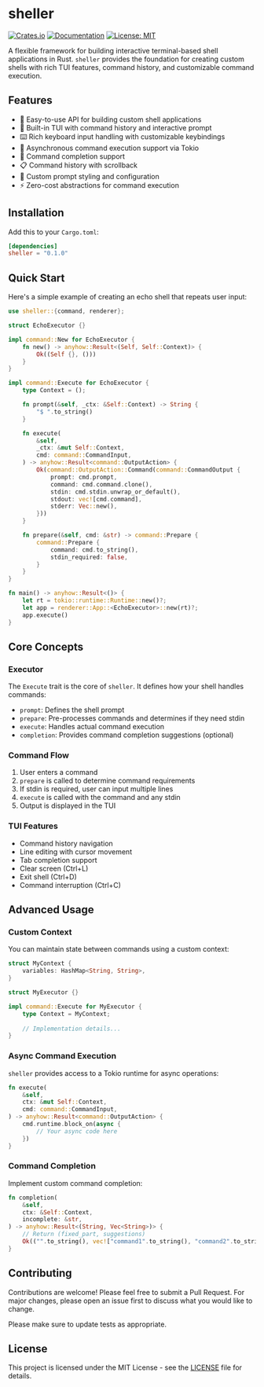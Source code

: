 # sheller

[![Crates.io](https://img.shields.io/crates/v/sheller.svg)](https://crates.io/crates/sheller)
[![Documentation](https://docs.rs/sheller/badge.svg)](https://docs.rs/sheller)
[![License: MIT](https://img.shields.io/badge/License-MIT-yellow.svg)](https://opensource.org/licenses/MIT)

A flexible framework for building interactive terminal-based shell applications in Rust. `sheller` provides the foundation for creating custom shells with rich TUI features, command history, and customizable command execution.

## Features

- 🚀 Easy-to-use API for building custom shell applications
- 🎨 Built-in TUI with command history and interactive prompt
- ⌨️ Rich keyboard input handling with customizable keybindings
- 🔄 Asynchronous command execution support via Tokio
- 📝 Command completion support
- 📋 Command history with scrollback
- 🎯 Custom prompt styling and configuration
- ⚡ Zero-cost abstractions for command execution

## Installation

Add this to your `Cargo.toml`:

```toml
[dependencies]
sheller = "0.1.0"
```

## Quick Start

Here's a simple example of creating an echo shell that repeats user input:

```rust
use sheller::{command, renderer};

struct EchoExecutor {}

impl command::New for EchoExecutor {
    fn new() -> anyhow::Result<(Self, Self::Context)> {
        Ok((Self {}, ()))
    }
}

impl command::Execute for EchoExecutor {
    type Context = ();

    fn prompt(&self, _ctx: &Self::Context) -> String {
        "$ ".to_string()
    }

    fn execute(
        &self,
        _ctx: &mut Self::Context,
        cmd: command::CommandInput,
    ) -> anyhow::Result<command::OutputAction> {
        Ok(command::OutputAction::Command(command::CommandOutput {
            prompt: cmd.prompt,
            command: cmd.command.clone(),
            stdin: cmd.stdin.unwrap_or_default(),
            stdout: vec![cmd.command],
            stderr: Vec::new(),
        }))
    }

    fn prepare(&self, cmd: &str) -> command::Prepare {
        command::Prepare {
            command: cmd.to_string(),
            stdin_required: false,
        }
    }
}

fn main() -> anyhow::Result<()> {
    let rt = tokio::runtime::Runtime::new()?;
    let app = renderer::App::<EchoExecutor>::new(rt)?;
    app.execute()
}
```

## Core Concepts

### Executor

The `Execute` trait is the core of `sheller`. It defines how your shell handles commands:

- `prompt`: Defines the shell prompt
- `prepare`: Pre-processes commands and determines if they need stdin
- `execute`: Handles actual command execution
- `completion`: Provides command completion suggestions (optional)

### Command Flow

1. User enters a command
2. `prepare` is called to determine command requirements
3. If stdin is required, user can input multiple lines
4. `execute` is called with the command and any stdin
5. Output is displayed in the TUI

### TUI Features

- Command history navigation
- Line editing with cursor movement
- Tab completion support
- Clear screen (Ctrl+L)
- Exit shell (Ctrl+D)
- Command interruption (Ctrl+C)

## Advanced Usage

### Custom Context

You can maintain state between commands using a custom context:

```rust
struct MyContext {
    variables: HashMap<String, String>,
}

struct MyExecutor {}

impl command::Execute for MyExecutor {
    type Context = MyContext;
    
    // Implementation details...
}
```

### Async Command Execution

`sheller` provides access to a Tokio runtime for async operations:

```rust
fn execute(
    &self,
    ctx: &mut Self::Context,
    cmd: command::CommandInput,
) -> anyhow::Result<command::OutputAction> {
    cmd.runtime.block_on(async {
        // Your async code here
    })
}
```

### Command Completion

Implement custom command completion:

```rust
fn completion(
    &self,
    ctx: &Self::Context,
    incomplete: &str,
) -> anyhow::Result<(String, Vec<String>)> {
    // Return (fixed_part, suggestions)
    Ok(("".to_string(), vec!["command1".to_string(), "command2".to_string()]))
}
```

## Contributing

Contributions are welcome! Please feel free to submit a Pull Request. For major changes, please open an issue first to discuss what you would like to change.

Please make sure to update tests as appropriate.

## License

This project is licensed under the MIT License - see the [LICENSE](LICENSE) file for details.
